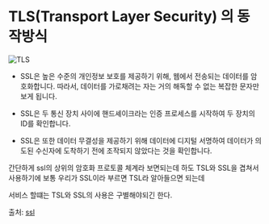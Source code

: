 # TLS(Transport Layer Security) 의 동작방식

![TLS](https://cf-assets.www.cloudflare.com/slt3lc6tev37/5aYOr5erfyNBq20X5djTco/3c859532c91f25d961b2884bf521c1eb/tls-ssl-handshake.png)

* SSL은 높은 수준의 개인정보 보호를 제공하기 위해, 웹에서 전송되는 데이터를 암호화합니다. 따라서, 데이터를 가로채려는 자는 거의 해독할 수 없는 복잡한 문자만 보게 됩니다.

* SSL은 두 통신 장치 사이에 핸드셰이크라는 인증 프로세스를 시작하여 두 장치의 ID를 확인합니다.

* SSL은 또한 데이터 무결성을 제공하기 위해 데이터에 디지털 서명하여 데이터가 의도된 수신자에 도착하기 전에 조작되지 않았다는 것을 확인합니다.


간단하게 ssl의 상위의 암호화 프로토콜 체계라 보면되는데 하도 TSL와 SSL을 겹쳐서 사용하기에 보통 우리가 SSL이라 부르면 TSL라 알아들으면 되는데

서비스 할떄는 TSL와 SSL의 사용은 구별해야되긴 한다.


출처: [ssl](https://www.cloudflare.com/ko-kr/learning/ssl/what-is-ssl/)